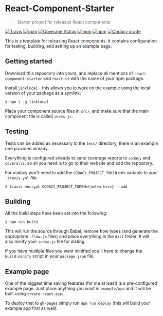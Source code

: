 # React-Component-Starter
> Starter project for released React components

[![Travis](https://img.shields.io/travis/aurbano/react-component-starter.svg)](https://travis-ci.org/aurbano/react-component-starter)
[![npm](https://img.shields.io/npm/v/react-cs.svg)](https://www.npmjs.com/package/react-cs)
[![Coverage Status](https://coveralls.io/repos/github/aurbano/react-component-starter/badge.svg?branch=master)](https://coveralls.io/github/aurbano/react-component-starter?branch=master)
[![npm](https://img.shields.io/npm/dm/react-cs.svg)](https://www.npmjs.com/package/react-cs)
[![npm](https://img.shields.io/npm/l/react-cs.svg)](https://www.npmjs.com/package/react-cs)
[![Codacy grade](https://img.shields.io/codacy/grade/7e026955dc4549aa85b38cdb70c92c04.svg)](https://www.codacy.com/app/aurbano/react-component-starter)

This is a template for releasing React components. It contains configuration for testing, building, and setting up an example page.

## Getting started

Download this repository into yours, and replace all mentions of `react-component-starter` and `react-cs` with the name of your npm package.

Install `linklocal` - this allows you to work on the example using the local version of your package as a symlink:

```console
$ npm i -g linklocal
```

Place your component source files in `src/`, and make sure that the main component file is called `index.js`.

## Testing

Tests can be added as necessary to the `test/` directory, there is an example one provided already.

Everything is configured already to send coverage reports to `codacy` and `coveralls`, so all you need is to go to their website and add the repository.

For codacy you'll need to add the `CODACY_PROJECT_TOKEN` env variable to your `.travis.yml` file:

```console
$ travis encrypt CODACY_PROJECT_TOKEN={token here} --add
```

## Building

All the build steps have been set into the following:

```console
$ npm run build
```

This will run the source through Babel, remove flow types (and generate the appropriate `.flow.js` files) and place everything in the `dist` folder. It will also minify your `index.js` file for disting.

If you have multiple files you want minified you'll have to change the `build:minify` script in your `package.json` file.

## Example page

One of the biggest time saving features (for me at least) is a pre-configured example page. Just place anything you want in `example/app` and it will be built using `create-react-app`.

To deploy that to `gh-pages` simply run `npm run deploy` (this will build your example app first as well).
